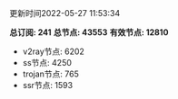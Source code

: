 更新时间2022-05-27 11:53:34

**总订阅: 241**
**总节点: 43553**
**有效节点: 12810**
- v2ray节点: 6202
- ss节点: 4250
- trojan节点: 765
- ssr节点: 1593

